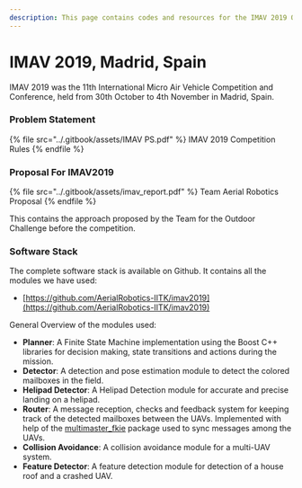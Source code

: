 ```yaml
---
description: This page contains codes and resources for the IMAV 2019 Outdoor Challenge
---
```


# IMAV 2019, Madrid, Spain

IMAV 2019 was the 11th International Micro Air Vehicle Competition and Conference, held from 30th October to 4th November in Madrid, Spain.&#x20;

### Problem Statement

{% file src="../.gitbook/assets/IMAV PS.pdf" %}
IMAV 2019 Competition Rules
{% endfile %}

### Proposal For IMAV2019

{% file src="../.gitbook/assets/imav_report.pdf" %}
Team Aerial Robotics Proposal
{% endfile %}

This contains the approach proposed by the Team for the Outdoor Challenge before the competition.

### Software Stack

The complete software stack is available on Github. It contains all the modules we have used:&#x20;

* [https://github.com/AerialRobotics-IITK/imav2019](https://github.com/AerialRobotics-IITK/imav2019)

General Overview of the modules used:

* **Planner**: A Finite State Machine implementation using the Boost C++ libraries for decision making, state transitions and actions during the mission.
* **Detector**: A detection and pose estimation module to detect the colored mailboxes in the field.
* **Helipad Detector**: A Helipad Detection module for accurate and precise landing on a helipad.
* **Router**: A message reception, checks and feedback system for keeping track of the detected mailboxes between the UAVs. Implemented with help of the [multimaster\_fkie](https://github.com/fkie/multimaster\_fkie) package used to sync messages among the UAVs.
* **Collision Avoidance**: A collision avoidance module for a multi-UAV system.
* **Feature Detector**: A feature detection module for detection of a house roof and a crashed UAV.
